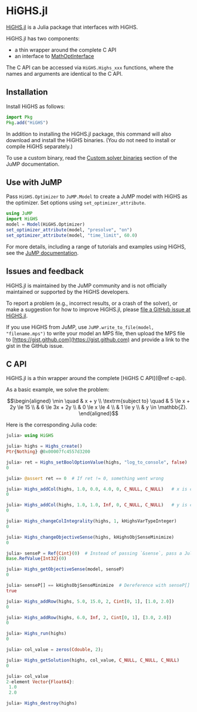 # HiGHS.jl

[HiGHS.jl](https://github.com/jump-dev/HiGHS.jl) is a Julia package that
interfaces with HiGHS.

HiGHS.jl has two components:

 - a thin wrapper around the complete C API
 - an interface to [MathOptInterface](https://github.com/jump-dev/MathOptInterface.jl)

The C API can be accessed via `HiGHS.Highs_xxx` functions, where the names and
arguments are identical to the C API.

## Installation

Install HiGHS as follows:
```julia
import Pkg
Pkg.add("HiGHS")
```

In addition to installing the HiGHS.jl package, this command will also download
and install the HiGHS binaries. (You do not need to install or compile HiGHS
separately.)

To use a custom binary, read the [Custom solver binaries](https://jump.dev/JuMP.jl/stable/developers/custom_solver_binaries/)
section of the JuMP documentation.

## Use with JuMP

Pass `HiGHS.Optimizer` to `JuMP.Model` to create a JuMP model with HiGHS as the
optimizer. Set options using `set_optimizer_attribute`.

```julia
using JuMP
import HiGHS
model = Model(HiGHS.Optimizer)
set_optimizer_attribute(model, "presolve", "on")
set_optimizer_attribute(model, "time_limit", 60.0)
```

For more details, including a range of tutorials and examples using HiGHS, see
the [JuMP documentation](https://jump.dev/JuMP.jl/stable/).

## Issues and feedback

HiGHS.jl is maintained by the JuMP community and is not officially maintained
or supported by the HiGHS developers.

To report a problem (e.g., incorrect results, or a crash of the solver),
or make a suggestion for how to improve HiGHS.jl, please
[file a GitHub issue at HiGHS.jl](https://github.com/jump-dev/HiGHS.jl).

If you use HiGHS from JuMP, use `JuMP.write_to_file(model, "filename.mps")`
to write your model an MPS file, then upload the MPS file to [https://gist.github.com](https://gist.github.com)
and provide a link to the gist in the GitHub issue.

## C API

HiGHS.jl is a thin wrapper around the complete [HiGHS C API](@ref c-api).

As a basic example, we solve the problem:

```math
\begin{aligned}
\min                \quad & x + y \\
\textrm{subject to} \quad & 5 \le x + 2y \le 15   \\
                          & 6 \le 3x + 2y         \\
                          & 0 \le x \le 4         \\
                          & 1 \le y               \\
                          & y \in \mathbb{Z}.

\end{aligned}
```

Here is the corresponding Julia code:

```julia
julia> using HiGHS

julia> highs = Highs_create()
Ptr{Nothing} @0x00007fc4557d3200

julia> ret = Highs_setBoolOptionValue(highs, "log_to_console", false)
0

julia> @assert ret == 0  # If ret != 0, something went wrong

julia> Highs_addCol(highs, 1.0, 0.0, 4.0, 0, C_NULL, C_NULL)   # x is column 0
0

julia> Highs_addCol(highs, 1.0, 1.0, Inf, 0, C_NULL, C_NULL)   # y is column 1
0

julia> Highs_changeColIntegrality(highs, 1, kHighsVarTypeInteger)
0

julia> Highs_changeObjectiveSense(highs, kHighsObjSenseMinimize)
0

julia> senseP = Ref{Cint}(0)  # Instead of passing `&sense`, pass a Julia `Ref`
Base.RefValue{Int32}(0)

julia> Highs_getObjectiveSense(model, senseP)
0

julia> senseP[] == kHighsObjSenseMinimize  # Dereference with senseP[]
true

julia> Highs_addRow(highs, 5.0, 15.0, 2, Cint[0, 1], [1.0, 2.0])
0

julia> Highs_addRow(highs, 6.0, Inf, 2, Cint[0, 1], [3.0, 2.0])
0

julia> Highs_run(highs)
0

julia> col_value = zeros(Cdouble, 2);

julia> Highs_getSolution(highs, col_value, C_NULL, C_NULL, C_NULL)
0

julia> col_value
2-element Vector{Float64}:
 1.0
 2.0

julia> Highs_destroy(highs)
```
